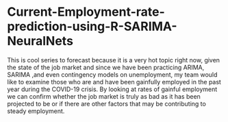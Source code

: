 # Current-Employment-rate-prediction-using-R-SARIMA-NeuralNets
This is cool series to forecast because it is a very hot topic right now, given the state of the job market and since we have been practicing ARIMA, SARIMA ,and even contingency models on unemployment, my team would like to examine those who are and have been gainfully employed in the past year during the COVID-19 crisis.​ By looking at rates of gainful employment we can confirm whether the job market is truly as bad as it has been projected to be or if there are other factors that may be contributing to steady employment.
